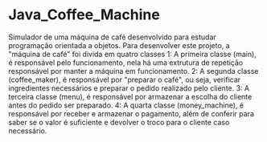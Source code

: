 # Java_Coffee_Machine
 Simulador de uma máquina de café desenvolvido para estudar programação orientada a objetos.  Para desenvolver este projeto, a "máquina de café" foi divida em quatro classes  1: A primeira classe (main), é responsável pelo funcionamento, nela há uma extrutura de repetição responsável por manter a máquina em funcionamento.  2: A segunda classe (coffee_maker), é responsável por "preparar o café", ou seja, verificar ingredientes necessários e preparar o pedido realizado pelo cliente.  3: A terceira classe (menu), é responsável por armazenar a escolha do cliente antes do pedido ser preparado.  4: A quarta classe (money_machine), é responsável por receber e armazenar o pagamento, além de conferir para saber se o valor é suficiente e devolver o troco para o cliente caso necessário.
